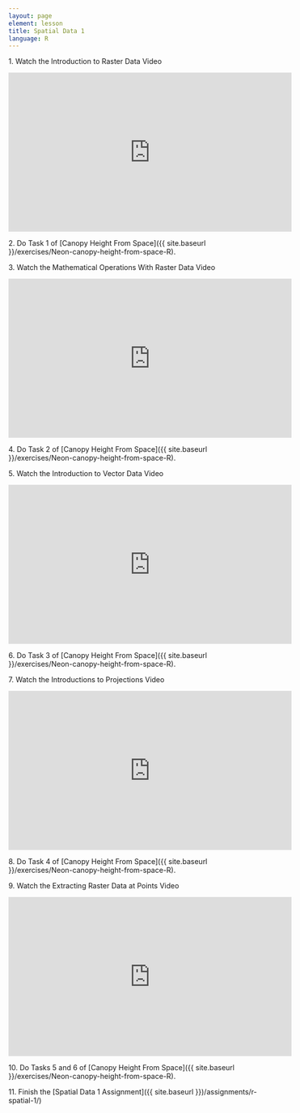 ```yaml
---
layout: page
element: lesson
title: Spatial Data 1
language: R
---
```


1\. Watch the Introduction to Raster Data Video

<iframe width="560" height="315" src="https://www.youtube.com/embed/FDB4RthbuBE" frameborder="0" allow="accelerometer; autoplay; clipboard-write; encrypted-media; gyroscope; picture-in-picture" allowfullscreen></iframe>

2\. Do Task 1 of [Canopy Height From Space]({{ site.baseurl }}/exercises/Neon-canopy-height-from-space-R).

3\. Watch the Mathematical Operations With Raster Data Video

<iframe width="560" height="315" src="https://www.youtube.com/embed/l1sYh6eRozg" frameborder="0" allow="accelerometer; autoplay; clipboard-write; encrypted-media; gyroscope; picture-in-picture" allowfullscreen></iframe>

4\. Do Task 2 of [Canopy Height From Space]({{ site.baseurl }}/exercises/Neon-canopy-height-from-space-R).

5\. Watch the Introduction to Vector Data Video

<iframe width="560" height="315" src="https://www.youtube.com/embed/Cl-fyajKnmI" frameborder="0" allow="accelerometer; autoplay; clipboard-write; encrypted-media; gyroscope; picture-in-picture" allowfullscreen></iframe>

6\. Do Task 3 of [Canopy Height From Space]({{ site.baseurl }}/exercises/Neon-canopy-height-from-space-R).

7\. Watch the Introductions to Projections Video

<iframe width="560" height="315" src="https://www.youtube.com/embed/42prUS2SNGo" frameborder="0" allow="accelerometer; autoplay; clipboard-write; encrypted-media; gyroscope; picture-in-picture" allowfullscreen></iframe>

8\. Do Task 4 of [Canopy Height From Space]({{ site.baseurl }}/exercises/Neon-canopy-height-from-space-R).

9\. Watch the Extracting Raster Data at Points Video

<iframe width="560" height="315" src="https://www.youtube.com/embed/i_Q6jEt_jNs" frameborder="0" allow="accelerometer; autoplay; clipboard-write; encrypted-media; gyroscope; picture-in-picture" allowfullscreen></iframe>

10\. Do Tasks 5 and 6 of [Canopy Height From Space]({{ site.baseurl }}/exercises/Neon-canopy-height-from-space-R).

11\. Finish the [Spatial Data 1 Assignment]({{ site.baseurl }})/assignments/r-spatial-1/)